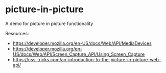 # picture-in-picture
A demo for picture in picture functionality

Resources:
* https://developer.mozilla.org/en-US/docs/Web/API/MediaDevices
* https://developer.mozilla.org/en-US/docs/Web/API/Screen_Capture_API/Using_Screen_Capture
* https://css-tricks.com/an-introduction-to-the-picture-in-picture-web-api/
